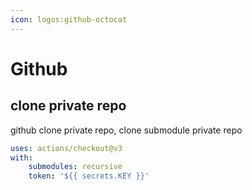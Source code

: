 ```yaml
---
icon: logos:github-octocat
---
```


# Github

## clone private repo

github clone private repo, clone submodule private repo  

```yaml
uses: actions/checkout@v3
with:
    submodules: recursive
    token: '${{ secrets.KEY }}'
```

